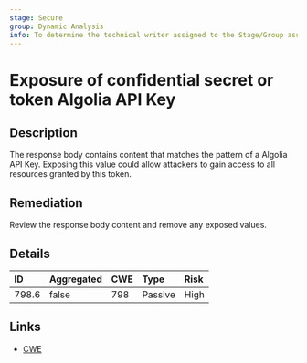 ```yaml
---
stage: Secure
group: Dynamic Analysis
info: To determine the technical writer assigned to the Stage/Group associated with this page, see https://about.gitlab.com/handbook/engineering/ux/technical-writing/#assignments
---
```


# Exposure of confidential secret or token Algolia API Key

## Description

The response body contains content that matches the pattern of a Algolia API Key.
Exposing this value could allow attackers to gain access to all resources granted by this token.

## Remediation

Review the response body content and remove any exposed values.

## Details

| ID | Aggregated | CWE | Type | Risk |
|:---|:--------|:--------|:--------|:--------|
| 798.6 | false | 798 | Passive | High |

## Links

- [CWE](https://cwe.mitre.org/data/definitions/798.html)
